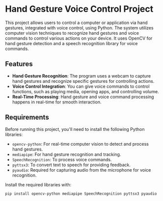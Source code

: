 # Hand Gesture Voice Control Project

This project allows users to control a computer or application via hand gestures, integrated with voice control, using Python. The system utilizes computer vision techniques to recognize hand gestures and voice commands to control various actions on your device. It uses OpenCV for hand gesture detection and a speech recognition library for voice commands.

## Features
- **Hand Gesture Recognition**: The program uses a webcam to capture hand gestures and recognize specific gestures for controlling actions.
- **Voice Control Integration**: You can give voice commands to control functions, such as playing media, opening apps, and controlling volume.
- **Real-Time Processing**: Hand gesture and voice command processing happens in real-time for smooth interaction.

## Requirements

Before running this project, you'll need to install the following Python libraries:

- `opencv-python`: For real-time computer vision to detect and process hand gestures.
- `mediapipe`: For hand gesture recognition and tracking.
- `SpeechRecognition`: To process voice commands.
- `pyttsx3`: To convert text to speech for providing feedback.
- `pyaudio`: Required for capturing audio from the microphone for voice recognition.

Install the required libraries with:

```bash
pip install opencv-python mediapipe SpeechRecognition pyttsx3 pyaudio
